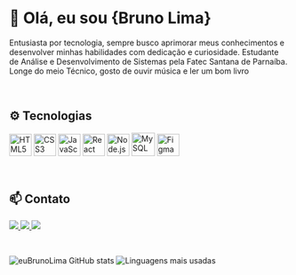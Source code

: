 <h1>👋 Olá, eu sou {Bruno Lima}</h1>
<p>
  Entusiasta por tecnologia, sempre busco aprimorar meus conhecimentos e desenvolver minhas habilidades com dedicação e curiosidade. Estudante de Análise e Desenvolvimento de Sistemas pela Fatec Santana de       Parnaíba. Longe do meio Técnico, gosto de ouvir música e ler um bom livro
</p>

</br>

<h2>⚙ Tecnologias</h1>

<p >
  <img src="https://cdn.jsdelivr.net/gh/devicons/devicon/icons/html5/html5-original.svg" height="40" alt="HTML5"/>
  <img src="https://cdn.jsdelivr.net/gh/devicons/devicon/icons/css3/css3-original.svg" height="40" alt="CSS3"/>
  <img src="https://cdn.jsdelivr.net/gh/devicons/devicon/icons/javascript/javascript-original.svg" height="40" alt="JavaScript"/>
  <img src="https://cdn.jsdelivr.net/gh/devicons/devicon/icons/react/react-original.svg" height="40" alt="React"/>
  <img src="https://cdn.jsdelivr.net/gh/devicons/devicon/icons/nodejs/nodejs-original.svg" height="40" alt="Node.js"/>
  <img src="https://github.com/user-attachments/assets/fed2589d-206e-427a-896b-27aaaca08d53" height="42" alt="MySQL"/>
  <img src="https://cdn.jsdelivr.net/gh/devicons/devicon/icons/figma/figma-original.svg" height="40" alt="Figma"/>
</p>


</br>

## 📫 Contato
<p>
  <a href="https://www.instagram.com/eubrunolb/" target="_blank">
    <img src="https://img.shields.io/badge/INSTAGRAM-E4405F?style=for-the-badge&logo=instagram&logoColor=white"/>
  </a>
  <a href="bruno.beserra2024@gmail.com" target="_blank">
    <img src="https://img.shields.io/badge/GMAIL-D14836?style=for-the-badge&logo=gmail&logoColor=white"/>
  </a>
  <a href="https://www.linkedin.com/in/bruno-lima-66b73618b/" target="_blank">
    <img src="https://img.shields.io/badge/LINKEDIN-0077B5?style=for-the-badge&logo=linkedin&logoColor=white"/>
  </a>
</p>


</br>

<div>
  
  ![euBrunoLima GitHub stats](https://github-readme-stats.vercel.app/api?username=euBrunoLima&show_icons=true&theme=radical)
  ![Linguagens mais usadas](https://github-readme-stats.vercel.app/api/top-langs/?username=euBrunoLima&layout=compact&theme=radical&hide_border=white&show_icons=true)
  
</div>

